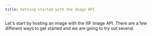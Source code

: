 ```yaml
---
title: Getting started with the Image API
---
```


Let's start by hosting an image with the IIIF Image API. There are a few different ways to get started and we are going to try out several.
